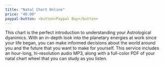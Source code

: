 ```yaml
---
title: "Natal Chart Online"
price: "40.00"
paypal-button: <button>Paypal Buy</button>
---
```


This chart is the perfect introduction to understanding your Astrological dyanimics. With an in-depth look into the planetary energies at work since your life began, you can make informed decisions about the world around you and the future that you want to make for yourself. This service includes an hour-long, hi-resolution audio MP3, along with a full-color PDF of your natal chart wheel that you can study as you listen. 
